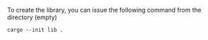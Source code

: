   To create the library, you can issue the following command from the directory (empty)
  ```
 cargo --init lib .
```

